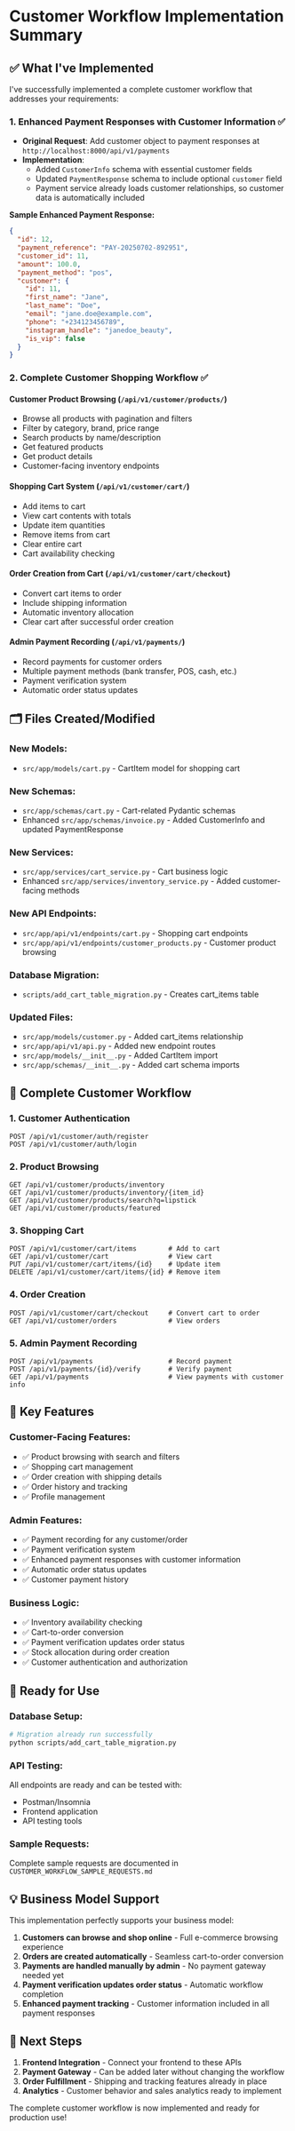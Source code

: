 # Customer Workflow Implementation Summary

## ✅ What I've Implemented

I've successfully implemented a complete customer workflow that addresses your requirements:

### 1. **Enhanced Payment Responses with Customer Information** ✅
- **Original Request**: Add customer object to payment responses at `http://localhost:8000/api/v1/payments`
- **Implementation**: 
  - Added `CustomerInfo` schema with essential customer fields
  - Updated `PaymentResponse` schema to include optional `customer` field
  - Payment service already loads customer relationships, so customer data is automatically included

**Sample Enhanced Payment Response:**
```json
{
  "id": 12,
  "payment_reference": "PAY-20250702-892951",
  "customer_id": 11,
  "amount": 100.0,
  "payment_method": "pos",
  "customer": {
    "id": 11,
    "first_name": "Jane",
    "last_name": "Doe",
    "email": "jane.doe@example.com",
    "phone": "+234123456789",
    "instagram_handle": "janedoe_beauty",
    "is_vip": false
  }
}
```

### 2. **Complete Customer Shopping Workflow** ✅

#### **Customer Product Browsing** (`/api/v1/customer/products/`)
- Browse all products with pagination and filters
- Filter by category, brand, price range
- Search products by name/description
- Get featured products
- Get product details
- Customer-facing inventory endpoints

#### **Shopping Cart System** (`/api/v1/customer/cart/`)
- Add items to cart
- View cart contents with totals
- Update item quantities
- Remove items from cart
- Clear entire cart
- Cart availability checking

#### **Order Creation from Cart** (`/api/v1/customer/cart/checkout`)
- Convert cart items to order
- Include shipping information
- Automatic inventory allocation
- Clear cart after successful order creation

#### **Admin Payment Recording** (`/api/v1/payments/`)
- Record payments for customer orders
- Multiple payment methods (bank transfer, POS, cash, etc.)
- Payment verification system
- Automatic order status updates

## 🗂️ Files Created/Modified

### **New Models:**
- `src/app/models/cart.py` - CartItem model for shopping cart

### **New Schemas:**
- `src/app/schemas/cart.py` - Cart-related Pydantic schemas
- Enhanced `src/app/schemas/invoice.py` - Added CustomerInfo and updated PaymentResponse

### **New Services:**
- `src/app/services/cart_service.py` - Cart business logic
- Enhanced `src/app/services/inventory_service.py` - Added customer-facing methods

### **New API Endpoints:**
- `src/app/api/v1/endpoints/cart.py` - Shopping cart endpoints
- `src/app/api/v1/endpoints/customer_products.py` - Customer product browsing

### **Database Migration:**
- `scripts/add_cart_table_migration.py` - Creates cart_items table

### **Updated Files:**
- `src/app/models/customer.py` - Added cart_items relationship
- `src/app/api/v1/api.py` - Added new endpoint routes
- `src/app/models/__init__.py` - Added CartItem import
- `src/app/schemas/__init__.py` - Added cart schema imports

## 🔄 Complete Customer Workflow

### **1. Customer Authentication**
```http
POST /api/v1/customer/auth/register
POST /api/v1/customer/auth/login
```

### **2. Product Browsing**
```http
GET /api/v1/customer/products/inventory
GET /api/v1/customer/products/inventory/{item_id}
GET /api/v1/customer/products/search?q=lipstick
GET /api/v1/customer/products/featured
```

### **3. Shopping Cart**
```http
POST /api/v1/customer/cart/items        # Add to cart
GET /api/v1/customer/cart               # View cart
PUT /api/v1/customer/cart/items/{id}    # Update item
DELETE /api/v1/customer/cart/items/{id} # Remove item
```

### **4. Order Creation**
```http
POST /api/v1/customer/cart/checkout     # Convert cart to order
GET /api/v1/customer/orders             # View orders
```

### **5. Admin Payment Recording**
```http
POST /api/v1/payments                   # Record payment
POST /api/v1/payments/{id}/verify       # Verify payment
GET /api/v1/payments                    # View payments with customer info
```

## 🎯 Key Features

### **Customer-Facing Features:**
- ✅ Product browsing with search and filters
- ✅ Shopping cart management
- ✅ Order creation with shipping details
- ✅ Order history and tracking
- ✅ Profile management

### **Admin Features:**
- ✅ Payment recording for any customer/order
- ✅ Payment verification system
- ✅ Enhanced payment responses with customer information
- ✅ Automatic order status updates
- ✅ Customer payment history

### **Business Logic:**
- ✅ Inventory availability checking
- ✅ Cart-to-order conversion
- ✅ Payment verification updates order status
- ✅ Stock allocation during order creation
- ✅ Customer authentication and authorization

## 🚀 Ready for Use

### **Database Setup:**
```bash
# Migration already run successfully
python scripts/add_cart_table_migration.py
```

### **API Testing:**
All endpoints are ready and can be tested with:
- Postman/Insomnia
- Frontend application
- API testing tools

### **Sample Requests:**
Complete sample requests are documented in `CUSTOMER_WORKFLOW_SAMPLE_REQUESTS.md`

## 💡 Business Model Support

This implementation perfectly supports your business model:

1. **Customers can browse and shop online** - Full e-commerce browsing experience
2. **Orders are created automatically** - Seamless cart-to-order conversion
3. **Payments are handled manually by admin** - No payment gateway needed yet
4. **Payment verification updates order status** - Automatic workflow completion
5. **Enhanced payment tracking** - Customer information included in all payment responses

## 🔧 Next Steps

1. **Frontend Integration** - Connect your frontend to these APIs
2. **Payment Gateway** - Can be added later without changing the workflow
3. **Order Fulfillment** - Shipping and tracking features already in place
4. **Analytics** - Customer behavior and sales analytics ready to implement

The complete customer workflow is now implemented and ready for production use!
